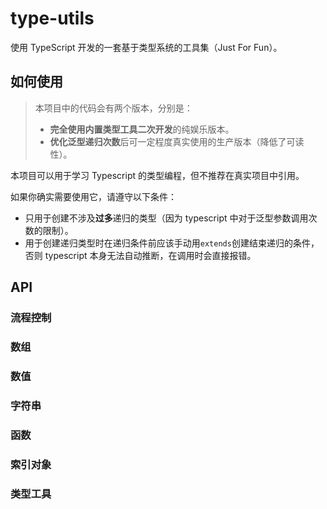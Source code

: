 # type-utils

使用 TypeScript 开发的一套基于类型系统的工具集（Just For Fun）。

## 如何使用

> 本项目中的代码会有两个版本，分别是：
>
> - **完全使用内置类型工具二次开发**的纯娱乐版本。
> - **优化泛型递归次数**后可一定程度真实使用的生产版本（降低了可读性）。

本项目可以用于学习 Typescript 的类型编程，但不推荐在真实项目中引用。

如果你确实需要使用它，请遵守以下条件：

- 只用于创建不涉及**过多**递归的类型（因为 typescript 中对于泛型参数调用次数的限制）。
- 用于创建递归类型时在递归条件前应该手动用`extends`创建结束递归的条件，否则 typescript 本身无法自动推断，在调用时会直接报错。

## API

### 流程控制

### 数组

### 数值

### 字符串

### 函数

### 索引对象

### 类型工具
